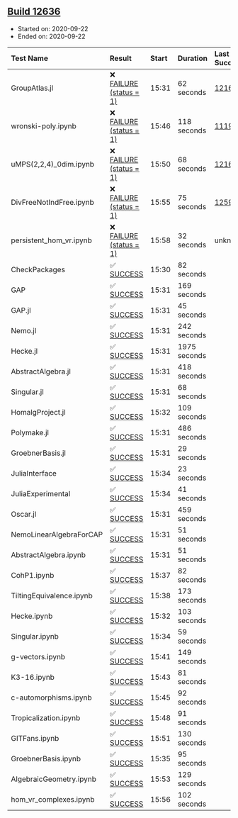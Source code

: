 ## [Build 12636](https://oscarci.mathematik.uni-kl.de/job/oscar/12636/)

* Started on: 2020-09-22
* Ended on: 2020-09-22

| Test Name    | Result | Start | Duration | Last Success | First Failure |
|:-------------|:-------|:------|:---------|:-------------|:--------------|
| GroupAtlas.jl | ❌ [FAILURE (status = 1)](https://oscarci.mathematik.uni-kl.de/job/oscar/12636/artifact/logs/build-12636/GroupAtlas.jl.log) | 15:31 | 62 seconds | [12167](https://oscarci.mathematik.uni-kl.de/job/oscar/12167/) | [12168](https://oscarci.mathematik.uni-kl.de/job/oscar/12168/) |
| wronski-poly.ipynb | ❌ [FAILURE (status = 1)](https://oscarci.mathematik.uni-kl.de/job/oscar/12636/artifact/logs/build-12636/wronski-poly.ipynb.log) | 15:46 | 118 seconds | [11192](https://oscarci.mathematik.uni-kl.de/job/oscar/11192/) | [11193](https://oscarci.mathematik.uni-kl.de/job/oscar/11193/) |
| uMPS(2,2,4)_0dim.ipynb | ❌ [FAILURE (status = 1)](https://oscarci.mathematik.uni-kl.de/job/oscar/12636/artifact/logs/build-12636/uMPS-2-2-4-_0dim.ipynb.log) | 15:50 | 68 seconds | [12167](https://oscarci.mathematik.uni-kl.de/job/oscar/12167/) | [12168](https://oscarci.mathematik.uni-kl.de/job/oscar/12168/) |
| DivFreeNotIndFree.ipynb | ❌ [FAILURE (status = 1)](https://oscarci.mathematik.uni-kl.de/job/oscar/12636/artifact/logs/build-12636/DivFreeNotIndFree.ipynb.log) | 15:55 | 75 seconds | [12594](https://oscarci.mathematik.uni-kl.de/job/oscar/12594/) | [12595](https://oscarci.mathematik.uni-kl.de/job/oscar/12595/) |
| persistent_hom_vr.ipynb | ❌ [FAILURE (status = 1)](https://oscarci.mathematik.uni-kl.de/job/oscar/12636/artifact/logs/build-12636/persistent_hom_vr.ipynb.log) | 15:58 | 32 seconds | unknown | unknown |
| CheckPackages | ✅ [SUCCESS](https://oscarci.mathematik.uni-kl.de/job/oscar/12636/artifact/logs/build-12636/CheckPackages.log) | 15:30 | 82 seconds |  |  |
| GAP | ✅ [SUCCESS](https://oscarci.mathematik.uni-kl.de/job/oscar/12636/artifact/logs/build-12636/GAP.log) | 15:31 | 169 seconds |  |  |
| GAP.jl | ✅ [SUCCESS](https://oscarci.mathematik.uni-kl.de/job/oscar/12636/artifact/logs/build-12636/GAP.jl.log) | 15:31 | 45 seconds |  |  |
| Nemo.jl | ✅ [SUCCESS](https://oscarci.mathematik.uni-kl.de/job/oscar/12636/artifact/logs/build-12636/Nemo.jl.log) | 15:31 | 242 seconds |  |  |
| Hecke.jl | ✅ [SUCCESS](https://oscarci.mathematik.uni-kl.de/job/oscar/12636/artifact/logs/build-12636/Hecke.jl.log) | 15:31 | 1975 seconds |  |  |
| AbstractAlgebra.jl | ✅ [SUCCESS](https://oscarci.mathematik.uni-kl.de/job/oscar/12636/artifact/logs/build-12636/AbstractAlgebra.jl.log) | 15:31 | 418 seconds |  |  |
| Singular.jl | ✅ [SUCCESS](https://oscarci.mathematik.uni-kl.de/job/oscar/12636/artifact/logs/build-12636/Singular.jl.log) | 15:31 | 68 seconds |  |  |
| HomalgProject.jl | ✅ [SUCCESS](https://oscarci.mathematik.uni-kl.de/job/oscar/12636/artifact/logs/build-12636/HomalgProject.jl.log) | 15:32 | 109 seconds |  |  |
| Polymake.jl | ✅ [SUCCESS](https://oscarci.mathematik.uni-kl.de/job/oscar/12636/artifact/logs/build-12636/Polymake.jl.log) | 15:31 | 486 seconds |  |  |
| GroebnerBasis.jl | ✅ [SUCCESS](https://oscarci.mathematik.uni-kl.de/job/oscar/12636/artifact/logs/build-12636/GroebnerBasis.jl.log) | 15:31 | 29 seconds |  |  |
| JuliaInterface | ✅ [SUCCESS](https://oscarci.mathematik.uni-kl.de/job/oscar/12636/artifact/logs/build-12636/JuliaInterface.log) | 15:34 | 23 seconds |  |  |
| JuliaExperimental | ✅ [SUCCESS](https://oscarci.mathematik.uni-kl.de/job/oscar/12636/artifact/logs/build-12636/JuliaExperimental.log) | 15:34 | 41 seconds |  |  |
| Oscar.jl | ✅ [SUCCESS](https://oscarci.mathematik.uni-kl.de/job/oscar/12636/artifact/logs/build-12636/Oscar.jl.log) | 15:31 | 459 seconds |  |  |
| NemoLinearAlgebraForCAP | ✅ [SUCCESS](https://oscarci.mathematik.uni-kl.de/job/oscar/12636/artifact/logs/build-12636/NemoLinearAlgebraForCAP.log) | 15:31 | 51 seconds |  |  |
| AbstractAlgebra.ipynb | ✅ [SUCCESS](https://oscarci.mathematik.uni-kl.de/job/oscar/12636/artifact/logs/build-12636/AbstractAlgebra.ipynb.log) | 15:31 | 51 seconds |  |  |
| CohP1.ipynb | ✅ [SUCCESS](https://oscarci.mathematik.uni-kl.de/job/oscar/12636/artifact/logs/build-12636/CohP1.ipynb.log) | 15:37 | 82 seconds |  |  |
| TiltingEquivalence.ipynb | ✅ [SUCCESS](https://oscarci.mathematik.uni-kl.de/job/oscar/12636/artifact/logs/build-12636/TiltingEquivalence.ipynb.log) | 15:38 | 173 seconds |  |  |
| Hecke.ipynb | ✅ [SUCCESS](https://oscarci.mathematik.uni-kl.de/job/oscar/12636/artifact/logs/build-12636/Hecke.ipynb.log) | 15:32 | 103 seconds |  |  |
| Singular.ipynb | ✅ [SUCCESS](https://oscarci.mathematik.uni-kl.de/job/oscar/12636/artifact/logs/build-12636/Singular.ipynb.log) | 15:34 | 59 seconds |  |  |
| g-vectors.ipynb | ✅ [SUCCESS](https://oscarci.mathematik.uni-kl.de/job/oscar/12636/artifact/logs/build-12636/g-vectors.ipynb.log) | 15:41 | 149 seconds |  |  |
| K3-16.ipynb | ✅ [SUCCESS](https://oscarci.mathematik.uni-kl.de/job/oscar/12636/artifact/logs/build-12636/K3-16.ipynb.log) | 15:43 | 81 seconds |  |  |
| c-automorphisms.ipynb | ✅ [SUCCESS](https://oscarci.mathematik.uni-kl.de/job/oscar/12636/artifact/logs/build-12636/c-automorphisms.ipynb.log) | 15:45 | 92 seconds |  |  |
| Tropicalization.ipynb | ✅ [SUCCESS](https://oscarci.mathematik.uni-kl.de/job/oscar/12636/artifact/logs/build-12636/Tropicalization.ipynb.log) | 15:48 | 91 seconds |  |  |
| GITFans.ipynb | ✅ [SUCCESS](https://oscarci.mathematik.uni-kl.de/job/oscar/12636/artifact/logs/build-12636/GITFans.ipynb.log) | 15:51 | 130 seconds |  |  |
| GroebnerBasis.ipynb | ✅ [SUCCESS](https://oscarci.mathematik.uni-kl.de/job/oscar/12636/artifact/logs/build-12636/GroebnerBasis.ipynb.log) | 15:35 | 95 seconds |  |  |
| AlgebraicGeometry.ipynb | ✅ [SUCCESS](https://oscarci.mathematik.uni-kl.de/job/oscar/12636/artifact/logs/build-12636/AlgebraicGeometry.ipynb.log) | 15:53 | 129 seconds |  |  |
| hom_vr_complexes.ipynb | ✅ [SUCCESS](https://oscarci.mathematik.uni-kl.de/job/oscar/12636/artifact/logs/build-12636/hom_vr_complexes.ipynb.log) | 15:56 | 102 seconds |  |  |
